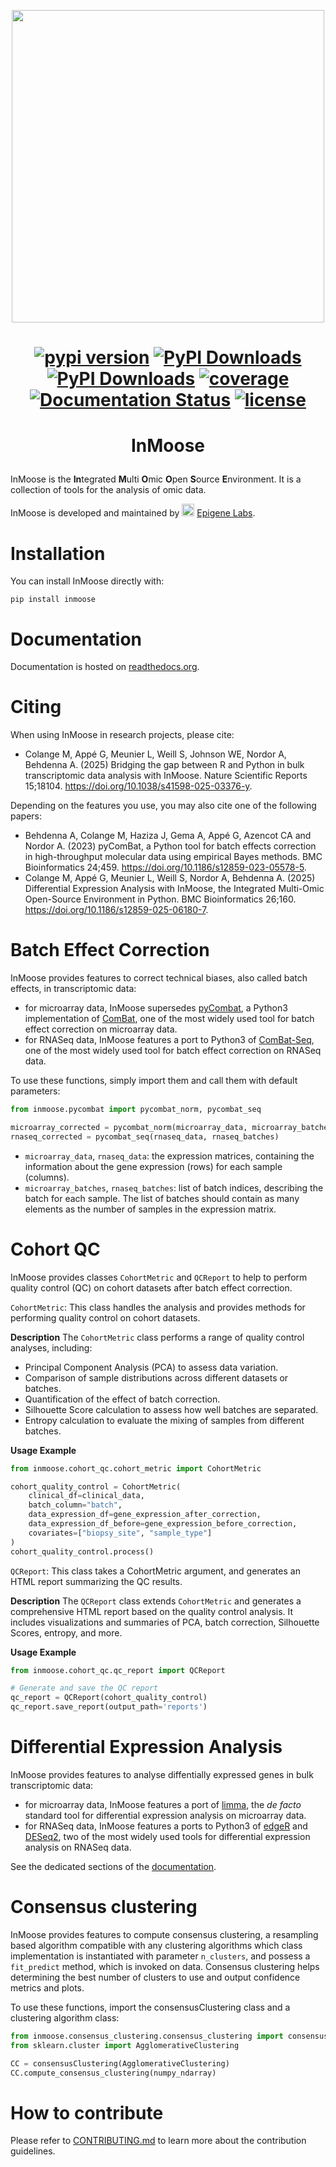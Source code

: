 <p align="center">
  
<img src="docs/source/inmoose.png" width="500">
  
</p>

<h1 align="center">

[![pypi version](https://img.shields.io/pypi/v/inmoose)](https://pypi.org/project/inmoose)
[![PyPI Downloads](https://static.pepy.tech/badge/inmoose)](https://pepy.tech/project/inmoose)
[![PyPI Downloads](https://static.pepy.tech/badge/inmoose/month)](https://pepy.tech/projects/inmoose)
[![coverage](https://img.shields.io/coverallsCoverage/github/epigenelabs/inmoose.svg)](https://coveralls.io/github/epigenelabs/inmoose)
[![Documentation Status](https://readthedocs.org/projects/inmoose/badge/?version=latest)](https://inmoose.readthedocs.io/en/latest/?badge=latest)
[![license](https://img.shields.io/pypi/l/inmoose)](LICENSE)

</h1>

<h1 align="center">
  
InMoose

</h1>

InMoose is the **In**tegrated **M**ulti **O**mic **O**pen **S**ource **E**nvironment.
It is a collection of tools for the analysis of omic data.

InMoose is developed and maintained by <img src="docs/source/epigenelogo.png" width="20"> [Epigene Labs](https://www.epigenelabs.com/).

# Installation

You can install InMoose directly with:

```
pip install inmoose
```

# Documentation

Documentation is hosted on [readthedocs.org](https://inmoose.readthedocs.io/en/latest/).

# Citing

When using InMoose in research projects, please cite:
- Colange M, Appé G, Meunier L, Weill S, Johnson WE, Nordor A, Behdenna A. (2025)
  Bridging the gap between R and Python in bulk transcriptomic data analysis with InMoose. Nature Scientific Reports 15;18104. https://doi.org/10.1038/s41598-025-03376-y.

Depending on the features you use, you may also cite one of the following papers:
- Behdenna A, Colange M, Haziza J, Gema A, Appé G, Azencot CA and Nordor A. (2023)
  pyComBat, a Python tool for batch effects correction in high-throughput molecular data using empirical Bayes methods. BMC Bioinformatics 24;459. https://doi.org/10.1186/s12859-023-05578-5.
- Colange M, Appé G, Meunier L, Weill S, Nordor A, Behdenna A. (2025)
  Differential Expression Analysis with InMoose, the Integrated Multi-Omic Open-Source Environment in Python. BMC Bioinformatics 26;160. https://doi.org/10.1186/s12859-025-06180-7.

# Batch Effect Correction

InMoose provides features to correct technical biases, also called batch
effects, in transcriptomic data:
- for microarray data, InMoose supersedes
  [pyCombat](https://github.com/epigenelabs/pycombat/), a Python3 implementation
  of [ComBat](https://doi.org/10.1093/biostatistics/kxj037), one of the most
  widely used tool for batch effect correction on microarray data.
- for RNASeq data, InMoose features a port to Python3 of
  [ComBat-Seq](https://doi.org/10.1093/nargab/lqaa078), one of the most widely
  used tool for batch effect correction on RNASeq data.

To use these functions, simply import them and call them with default
parameters:
```python
from inmoose.pycombat import pycombat_norm, pycombat_seq

microarray_corrected = pycombat_norm(microarray_data, microarray_batches)
rnaseq_corrected = pycombat_seq(rnaseq_data, rnaseq_batches)
```

* `microarray_data`, `rnaseq_data`: the expression matrices, containing the
  information about the gene expression (rows) for each sample (columns).
* `microarray_batches`, `rnaseq_batches`: list of batch indices, describing the
  batch for each sample. The list of batches should contain as many elements as
  the number of samples in the expression matrix.


# Cohort QC
InMoose provides classes `CohortMetric` and `QCReport` to help to perform quality control (QC) on cohort datasets after batch effect correction.

`CohortMetric`: This class handles the analysis and provides methods for performing quality control on cohort datasets.

**Description**
The `CohortMetric` class performs a range of quality control analyses, including:
- Principal Component Analysis (PCA) to assess data variation.
- Comparison of sample distributions across different datasets or batches.
- Quantification of the effect of batch correction.
- Silhouette Score calculation to assess how well batches are separated.
- Entropy calculation to evaluate the mixing of samples from different batches.

**Usage Example**
```python
from inmoose.cohort_qc.cohort_metric import CohortMetric

cohort_quality_control = CohortMetric(
    clinical_df=clinical_data,
    batch_column="batch",
    data_expression_df=gene_expression_after_correction,
    data_expression_df_before=gene_expression_before_correction,
    covariates=["biopsy_site", "sample_type"]
)
cohort_quality_control.process()
```

`QCReport`: This class takes a CohortMetric argument, and generates an HTML report summarizing the QC results.

**Description**
The `QCReport` class extends `CohortMetric` and generates a comprehensive HTML report based on the quality control analysis. It includes visualizations and summaries of PCA, batch correction, Silhouette Scores, entropy, and more.

**Usage Example**
```python
from inmoose.cohort_qc.qc_report import QCReport

# Generate and save the QC report
qc_report = QCReport(cohort_quality_control)
qc_report.save_report(output_path='reports')
```

# Differential Expression Analysis

InMoose provides features to analyse diffentially expressed genes in bulk
transcriptomic data:
- for microarray data, InMoose features a port of
  [limma](https://doi.org/10.1093/nar/gkv007), the *de facto* standard tool
  for differential expression analysis on microarray data.
- for RNASeq data, InMoose features a ports to Python3 of
  [edgeR](https://doi.org/10.12688/f1000research.8987.2) and
  [DESeq2](https://doi.org/10.1186/s13059-014-0550-8), two of the most widely
  used tools for differential expression analysis on RNASeq data.

See the dedicated sections of the
[documentation](https://inmoose.readthedocs.io/en/latest/).

# Consensus clustering
InMoose provides features to compute consensus clustering, a resampling based algorithm compatible with any clustering algorithms which class implementation is instantiated with parameter `n_clusters`, and possess a `fit_predict` method, which is invoked on data.
Consensus clustering helps determining the best number of clusters to use and output confidence metrics and plots.


To use these functions, import the consensusClustering class and a clustering algorithm class:
```python
from inmoose.consensus_clustering.consensus_clustering import consensusClustering
from sklearn.cluster import AgglomerativeClustering

CC = consensusClustering(AgglomerativeClustering)
CC.compute_consensus_clustering(numpy_ndarray)
```

# How to contribute

Please refer to [CONTRIBUTING.md](https://github.com/epigenelabs/inmoose/blob/master/CONTRIBUTING.md) to learn more about the contribution guidelines.
